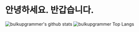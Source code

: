 # 안녕하세요. 반갑습니다.

<!--
**bulkupgrammer/bulkupgrammer** is a ✨ _special_ ✨ repository because its `README.md` (this file) appears on your GitHub profile.

Here are some ideas to get you started:

- 🔭 I’m currently working on ...
- 🌱 I’m currently learning ...
- 👯 I’m looking to collaborate on ...
- 🤔 I’m looking for help with ...
- 💬 Ask me about ...
- 📫 How to reach me: ...
- 😄 Pronouns: ...
- ⚡ Fun fact: ...
-->


![bulkupgrammer's github stats](https://github-readme-stats.vercel.app/api?username=bulkupgrammer&show_icons=true&theme=cobalt)
![bulkupgrammer Top Langs](https://github-readme-stats.vercel.app/api/top-langs/?username=bulkupgrammer&layout=compact&theme=cobalt)
